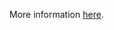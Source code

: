More information [here](https://docs.prismacloud.io/en/enterprise-edition/policy-reference/aws-policies/aws-networking-policies/networking-32).
